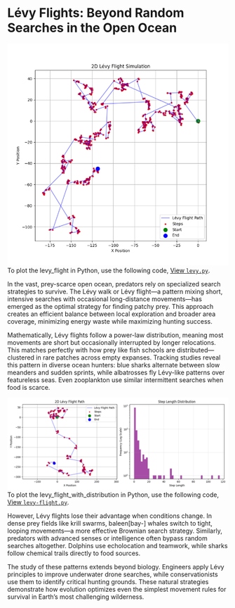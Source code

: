 # Lévy Flights: Beyond Random Searches in the Open Ocean

![levy_flight](images/levy_flight.png)
To plot the levy_flight in Python, use the following code, [View `levy.py`](Python/levy.py). 

In the vast, prey-scarce open ocean, predators rely on specialized search strategies to survive. The Lévy walk or Lévy flight—a pattern mixing short, intensive searches with occasional long-distance movements—has emerged as the optimal strategy for finding patchy prey. This approach creates an efficient balance between local exploration and broader area coverage, minimizing energy waste while maximizing hunting success.  

Mathematically, Lévy flights follow a power-law distribution, meaning most movements are short but occasionally interrupted by longer relocations. This matches perfectly with how prey like fish schools are distributed—clustered in rare patches across empty expanses. Tracking studies reveal this pattern in diverse ocean hunters: blue sharks alternate between slow meanders and sudden sprints, while albatrosses fly Lévy-like patterns over featureless seas. Even zooplankton use similar intermittent searches when food is scarce.  


![levy_flight_with_distribution](images/levy_flight_with_distribution.png)
To plot the levy_flight_with_distribution in Python, use the following code, [View `levy-flight.py`](Python/levy-flight.py). 


However, Lévy flights lose their advantage when conditions change. In dense prey fields like krill swarms, baleen[bay-] whales switch to tight, looping movements—a more effective Brownian search strategy. Similarly, predators with advanced senses or intelligence often bypass random searches altogether. Dolphins use echolocation and teamwork, while sharks follow chemical trails directly to food sources.  

The study of these patterns extends beyond biology. Engineers apply Lévy principles to improve underwater drone searches, while conservationists use them to identify critical hunting grounds. These natural strategies demonstrate how evolution optimizes even the simplest movement rules for survival in Earth’s most challenging wilderness.  
